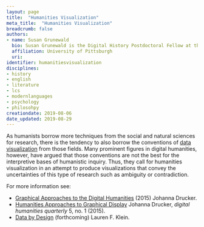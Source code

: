 ```yaml
---
layout: page
title:  "Humanities Visualization"
meta_title:  "Humanities Visualization"
breadcrumb: false
authors:
- name: Susan Grunewald
  bio: Susan Grunewald is the Digital History Postdoctoral Fellow at the University of Pittsburgh’s World History Center. She received her PhD from Carnegie Mellon University, where she was a two-time A.W. Mellon Fellow in Digital Humanities. Her research focuses on Soviet history, particularly German prisoners of war in the USSR during and after the Second World War.
  affiliation: University of Pittsburgh
  uri:
identifier: humanitiesvisualization
disciplines:
- history
- english
- literature
- lcs
- modernlanguages
- psychology
- philosohpy
creationdate: 2019-08-06
date_updated: 2019-08-29
---
```


As humanists borrow more techniques from the social and natural sciences for research, there is the tendency to also borrow the conventions of [data visualization](/_topics/DataViz.md) from those fields. Many prominent figures in digital humanities, however, have argued that those conventions are not the best for the interpretive bases of humanistic inquiry. Thus, they call for humanities visualization in an attempt to produce visualizations that convey the uncertainties of this type of research such as ambiguity or contradiction.

For more information see:
 -  [Graphical Approaches to the Digital Humanities](https://onlinelibrary.wiley.com/doi/abs/10.1002/9781118680605.ch17) (2015) Johanna Drucker.
 -  [Humanities Approaches to Graphical Display](http://www.digitalhumanities.org/dhq/vol/5/1/000091/000091.html) Johanna Drucker, *digital humanities quarterly* 5, no. 1 (2015).
 -  [Data by Design](http://lklein.com/data-by-design/) (forthcoming) Lauren F. Klein.
